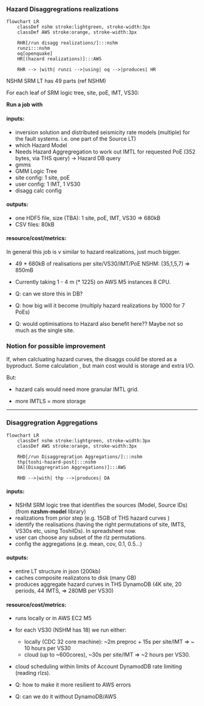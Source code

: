 
### Hazard Disaggregrations realizations

```mermaid
flowchart LR
    classDef nshm stroke:lightgreen, stroke-width:3px
    classDef AWS stroke:orange, stroke-width:3px

    RHR[/run disagg realizations/]:::nshm
    runzi:::nshm
    oq[openquake]
    HR[(hazard realizations)]:::AWS

    RHR --> |with| runzi -->|using| oq -->|produces| HR 
```

NSHM SRM LT has 49 parts (ref NSHM)

For each leaf of SRM logic tree, site, poE, IMT, VS30:

**Run a job with**

#### inputs:
 - inversion solution and distributed seismicity rate models (multiple) for the fault systems. i.e. one part of the Source LT)
 - which Hazard Model 
 - Needs Hazard Aggregregation to work out IMTL for requested PoE (352 bytes, via THS query) -> Hazard DB query 
 - gmms
 - GMM Logic Tree
 - site config: 1 site, poE
 - user config: 1 IMT, 1 VS30
 - disagg calc config

#### outputs:
  - one HDF5 file, size (TBA): 1 site, poE, IMT, VS30  => 680kB
  - CSV files: 80kB
  
#### resource/cost/metrics:

In general this job is v similar to hazard realizations, just much bigger. 

 - 49 * 680kB of realisations per site/VS30/IMT/PoE NSHM: (35,1,5,7) => 850mB 
 - Currently taking 1 - 4 m (* 1225) on AWS M5 instances 8 CPU.

 - Q: can we store this in DB? 
 - Q: how big will it become (multiply hazard realizations by 1000 for 7 PoEs)
 - Q: would optimisations to Hazard also benefit here?? Maybe not so much as the single site.

### Notion for possible improvement

If, when calcluating hazard curves, the disaggs could be stored as a byproduct. Some calculation , but main cost would is storage and extra I/O.

But:

  - hazard cals would need more granular IMTL grid. 

  - more IMTLS = more storage

 



-----














### Disaggregration Aggregations

```mermaid
flowchart LR
    classDef nshm stroke:lightgreen, stroke-width:3px
    classDef AWS stroke:orange, stroke-width:3px

    RHD[/run Disaggregration Aggregations/]:::nshm
    thp[toshi-hazard-post]:::nshm
    DA[(Disaggregration Aggregations)]:::AWS

    RHD -->|with| thp -->|produces| DA
```

#### inputs:
 - NSHM SRM logic tree that identifies the sources (Model, Source IDs) (from **nzshm-model** library)
 - realizations from prior step (e.g. 15GB of THS hazard curves )
 - identify the realisations (having the right permutations of site, IMTS, VS30s etc, using ToshiIDs). In spreadsheet now.
 - user can choose any subset of the rlz permutations.
 - config the aggregations (e.g. mean, cov, 0.1, 0.5...)

#### outputs:
 - entire LT structure in json (200kb)
 - caches composite realizatons to disk (many GB)
 - produces aggregate hazard curves in THS DynamoDB (4K site, 20 periods, 44 IMTS, => 280MB per VS30)

#### resource/cost/metrics:
 - runs locally or in AWS EC2 M5
 - for each VS30 (NSHM has 18) we run either:
    - locally (CDC 32 core machine): ~2m preproc + 15s per site/IMT => ~ 10 hours per VS30
    - cloud (up to ~600cores), ~30s per site/IMT => ~2 hours per VS30.
 - cloud scheduling within limits of Account DynamodDB rate limiting (reading rlzs).

 - Q: how to make it more resilient to AWS errors
 - Q: can we do it without DynamoDB/AWS

